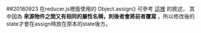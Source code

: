 ##20180923
在reducer.js裡面使用的 Object.assign() 可參考 [這裡](https://developer.mozilla.org/zh-TW/docs/Web/JavaScript/Reference/Global_Objects/Object/assign) 的敘述，
其中因為 **來源物件之間又有相同的屬性名稱，則後者會將前者覆寫** 。所以修改後的state才會在assign時放在原本的state後方。